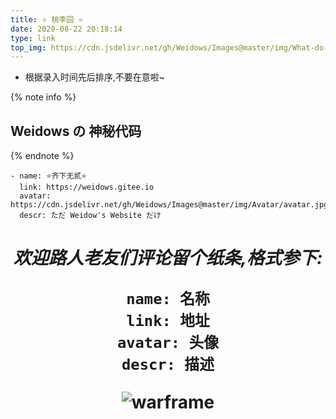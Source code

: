 ```yaml
---
title: ⭐ 桃李园 ⭐
date: 2020-08-22 20:18:14
type: link
top_img: https://cdn.jsdelivr.net/gh/Weidows/Images@master/img/What-do-you-do-when-your-best-friend-breaks-your-heart_.png
---
```


<!--
 * @Author: Weidows
 * @Date: 2020-08-22 20:18:14
 * @LastEditors: Weidows
 * @LastEditTime: 2021-02-18 23:36:04
 * @FilePath: \Weidowsd:\Game\Github\Blog-private\source\tags\link.md
-->

- 根据录入时间先后排序,不要在意啦~

{% note info %}

## Weidows の 神秘代码

{% endnote %}

```
- name: ⭐️齐下无贰⭐️
  link: https://weidows.gitee.io
  avatar: https://cdn.jsdelivr.net/gh/Weidows/Images@master/img/Avatar/avatar.jpg
  descr: ただ Weidow's Website だけ
```

<h1 align="center">

_欢迎路人老友们评论留个纸条,格式参下:_

```
name: 名称
link: 地址
avatar: 头像
descr: 描述
```

![warframe](https://cdn.jsdelivr.net/gh/Weidows/Images@master/Game/Warframe/-28678b86bf55d418.jpg)

</h1>
